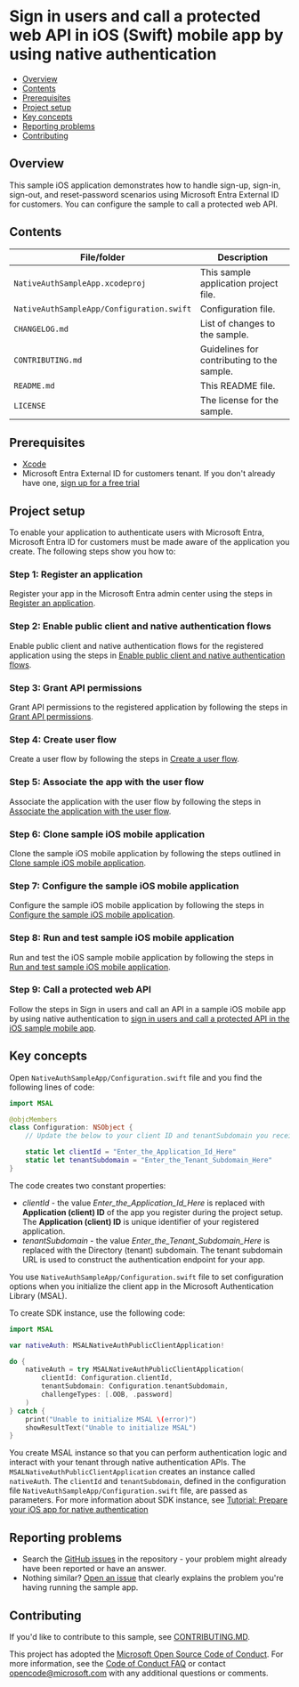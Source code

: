 # Sign in users and call a protected web API in iOS (Swift) mobile app by using native authentication

* [Overview](#overview)
* [Contents](#contents)
* [Prerequisites](#prerequisites)
* [Project setup](#project-setup)
* [Key concepts](#key-concepts)
* [Reporting problems](#reporting-problems)
* [Contributing](#contributing)

## Overview

This sample iOS application demonstrates how to handle sign-up, sign-in, sign-out, and reset-password scenarios using Microsoft Entra External ID for customers. You can configure the sample to call a protected web API.

## Contents

| File/folder | Description |
|-------------|-------------|
| `NativeAuthSampleApp.xcodeproj`      | This sample application project file. |
| `NativeAuthSampleApp/Configuration.swift`       | Configuration file. |
| `CHANGELOG.md` | List of changes to the sample. |
| `CONTRIBUTING.md` | Guidelines for contributing to the sample. |
| `README.md` | This README file. |
| `LICENSE`   | The license for the sample. |

## Prerequisites

* <a href="https://developer.apple.com/xcode/resources/" target="_blank">Xcode</a>
* Microsoft Entra External ID for customers tenant. If you don't already have one, <a href="https://aka.ms/ciam-free-trial?wt.mc_id=ciamcustomertenantfreetrial_linkclick_content_cnl" target="_blank">sign up for a free trial</a>

## Project setup

To enable your application to authenticate users with Microsoft Entra, Microsoft Entra ID for customers must be made aware of the application you create. The following steps show you how to:

### Step 1: Register an application

Register your app in the Microsoft Entra admin center using the steps in [Register an application](https://learn.microsoft.com/entra/external-id/customers/how-to-run-native-authentication-sample-ios-app#register-an-application).

### Step 2: Enable public client and native authentication flows

Enable public client and native authentication flows for the registered application using the steps in [Enable public client and native authentication flows](https://learn.microsoft.com/entra/external-id/customers/how-to-run-native-authentication-sample-ios-app#enable-public-client-and-native-authentication-flows).

### Step 3: Grant API permissions

Grant API permissions to the registered application by following the steps in [Grant API permissions](https://learn.microsoft.com/entra/external-id/customers/how-to-run-native-authentication-sample-ios-app#grant-api-permissions).

### Step 4: Create user flow

Create a user flow by following the steps in [Create a user flow](https://learn.microsoft.com/entra/external-id/customers/how-to-run-native-authentication-sample-ios-app#create-a-user-flow).

### Step 5: Associate the app with the user flow

Associate the application with the user flow by following the steps in [Associate the application with the user flow](https://learn.microsoft.com/entra/external-id/customers/how-to-run-native-authentication-sample-ios-app#associate-the-application-with-the-user-flow).

### Step 6: Clone sample iOS mobile application

Clone the sample iOS mobile application by following the steps outlined in [Clone sample iOS mobile application](https://learn.microsoft.com/entra/external-id/customers/how-to-run-native-authentication-sample-ios-app#clone-sample-ios-mobile-application).

### Step 7: Configure the sample iOS mobile application

Configure the sample iOS mobile application by following the steps in [Configure the sample iOS mobile application](https://learn.microsoft.com/entra/external-id/customers/how-to-run-native-authentication-sample-ios-app#configure-the-sample-ios-mobile-application).

### Step 8: Run and test sample iOS mobile application

Run and test the iOS sample mobile application by following the steps in [Run and test sample iOS mobile application](https://learn.microsoft.com/entra/external-id/customers/how-to-run-native-authentication-sample-ios-app#run-and-test-sample-ios-mobile-application).

### Step 9: Call a protected web API

Follow the steps in Sign in users and call an API in a sample iOS mobile app by using native authentication to [sign in users and call a protected API in the iOS sample mobile app](https://learn.microsoft.com//entra/external-id/customers/sample-native-authentication-ios-sample-app-call-web-api).

## Key concepts

Open `NativeAuthSampleApp/Configuration.swift` file and you find the following lines of code:

```swift
import MSAL

@objcMembers
class Configuration: NSObject {
    // Update the below to your client ID and tenantSubdomain you received in the portal.

    static let clientId = "Enter_the_Application_Id_Here"
    static let tenantSubdomain = "Enter_the_Tenant_Subdomain_Here"
}
```

The code creates two constant properties:

* _clientId_ - the value _Enter_the_Application_Id_Here_ is replaced with **Application (client) ID** of the app you register during the project setup. The **Application (client) ID** is unique identifier of your registered application.
* _tenantSubdomain_ - the value _Enter_the_Tenant_Subdomain_Here_ is replaced with the Directory (tenant) subdomain. The tenant subdomain URL is used to construct the authentication endpoint for your app.

You use `NativeAuthSampleApp/Configuration.swift` file to set configuration options when you initialize the client app in the Microsoft Authentication Library (MSAL).

To create SDK instance, use the following code:

```swift
import MSAL

var nativeAuth: MSALNativeAuthPublicClientApplication!

do {
    nativeAuth = try MSALNativeAuthPublicClientApplication(
        clientId: Configuration.clientId,
        tenantSubdomain: Configuration.tenantSubdomain,
        challengeTypes: [.OOB, .password]
    )
} catch {
    print("Unable to initialize MSAL \(error)")
    showResultText("Unable to initialize MSAL")
}
```

You create MSAL instance so that you can perform authentication logic and interact with your tenant through native authentication APIs. The `MSALNativeAuthPublicClientApplication` creates an instance called `nativeAuth`. The `clientId` and `tenantSubdomain`, defined in the configuration file `NativeAuthSampleApp/Configuration.swift` file, are passed as parameters. For more information about SDK instance, see [Tutorial: Prepare your iOS app for native authentication](https://learn.microsoft.com/en-gb/entra/external-id/customers/tutorial-native-authentication-prepare-ios-app#create-sdk-instance)

## Reporting problems

* Search the [GitHub issues](https://github.com/Azure-Samples/ms-identity-ciam-native-auth-ios-sample/issues) in the repository - your problem might already have been reported or have an answer.
* Nothing similar? [Open an issue](https://github.com/Azure-Samples/ms-identity-ciam-native-auth-ios-sample/issues/new) that clearly explains the problem you're having running the sample app.

## Contributing

If you'd like to contribute to this sample, see [CONTRIBUTING.MD](/CONTRIBUTING.md).

This project has adopted the [Microsoft Open Source Code of Conduct](https://opensource.microsoft.com/codeofconduct/). For more information, see the [Code of Conduct FAQ](https://opensource.microsoft.com/codeofconduct/faq/) or contact [opencode@microsoft.com](mailto:opencode@microsoft.com) with any additional questions or comments.
